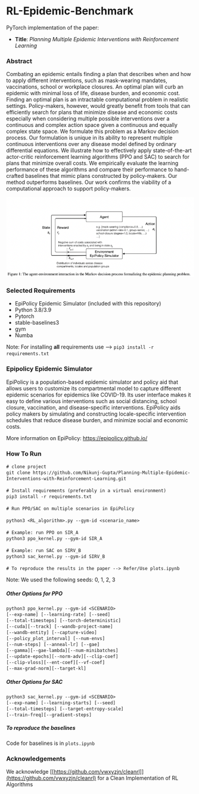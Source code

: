 # RL-Epidemic-Benchmark
PyTorch implementation of the paper:

- **Title**: *Planning Multiple Epidemic Interventions with Reinforcement Learning* 

### Abstract 

Combating an epidemic entails finding a plan that describes when and how to apply different interventions, such as mask-wearing mandates, vaccinations, school or workplace closures. An optimal plan will curb an epidemic with minimal loss of life, disease burden, and economic cost. Finding an optimal plan is an intractable computational problem in realistic settings. Policy-makers, however, would greatly benefit from tools that can efficiently search for plans that minimize disease and economic costs especially when considering multiple possible interventions over a continuous and complex action space given a continuous and equally complex state space. We formulate this problem as a Markov decision process. Our formulation is unique in its ability to represent multiple continuous interventions over any disease model defined by ordinary differential equations. We illustrate how to effectively apply state-of-the-art actor-critic reinforcement learning algorithms (PPO and SAC) to search for plans that minimize overall costs. We empirically evaluate the learning performance of these algorithms and compare their performance to hand-crafted baselines that mimic plans constructed by policy-makers. Our method outperforms baselines. Our work confirms the viability of a computational approach to support policy-makers. 

![The agent-environment interaction in the Markov decision process formalizing the epidemic planning problem.](EpiPolicyRL.png)

### Selected Requirements 

- EpiPolicy Epidemic Simulator (included with this repository)
- Python 3.8/3.9 
- Pytorch
- stable-baselines3
- gym
- Numba


Note: For installing **all** requirements use --> `pip3 install -r requirements.txt`

### Epipolicy Epidemic Simulator 

EpiPolicy is a population-based epidemic simulator and policy aid that allows users to customize its compartmental model to capture different epidemic scenarios for epidemics like COVID-19. Its user interface makes it easy to define various interventions such as social distancing, school closure, vaccination, and disease-specific interventions. EpiPolicy aids policy makers by simulating and constructing locale-specific intervention schedules that reduce disease burden, and minimize social and economic costs. 

More information on EpiPolicy: https://epipolicy.github.io/ 

### How To Run 

``` 
# clone project
git clone https://github.com/Nikunj-Gupta/Planning-Multiple-Epidemic-Interventions-with-Reinforcement-Learning.git

# Install requirements (preferably in a virtual environment)
pip3 install -r requirements.txt

# Run PPO/SAC on multiple scenarios in EpiPolicy 

python3 <RL_algorithm>.py --gym-id <scenario_name> 

# Example: run PPO on SIR_A 
python3 ppo_kernel.py --gym-id SIR_A

# Example: run SAC on SIRV_B 
python3 sac_kernel.py --gym-id SIRV_B 

# To reproduce the results in the paper --> Refer/Use plots.ipynb 
```

Note: We used the following seeds: 0, 1, 2, 3 

##### Other Options for PPO 

```
python3 ppo_kernel.py --gym-id <SCENARIO> 
[--exp-name] [--learning-rate] [--seed]
[--total-timesteps] [--torch-deterministic] 
[--cuda][--track] [--wandb-project-name] 
[--wandb-entity] [--capture-video] 
[--policy_plot_interval] [--num-envs] 
[--num-steps] [--anneal-lr] [--gae]
[--gamma][--gae-lambda][--num-minibatches]
[--update-epochs][--norm-adv][--clip-coef]
[--clip-vloss][--ent-coef][--vf-coef]
[--max-grad-norm][--target-kl] 
```
##### Other Options for SAC 

```
python3 sac_kernel.py --gym-id <SCENARIO> 
[--exp-name] [--learning-starts] [--seed]
[--total-timesteps] [--target-entropy-scale] 
[--train-freq][--gradient-steps] 
```
##### To reproduce the baselines 
Code for baselines is in `plots.ipynb`

### Acknowledgements 
We acknowledge [[https://github.com/vwxyzjn/cleanrl]](https://github.com/vwxyzjn/cleanrl) for a Clean Implementation of RL Algorithms 
